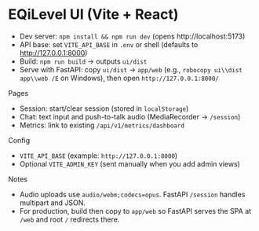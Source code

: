 # EQiLevel UI (Vite + React)

- Dev server: `npm install && npm run dev` (opens http://localhost:5173)
- API base: set `VITE_API_BASE` in `.env` or shell (defaults to http://127.0.0.1:8000)
- Build: `npm run build` → outputs `ui/dist`
- Serve with FastAPI: copy `ui/dist` → `app/web` (e.g., `robocopy ui\\dist app\\web /E` on Windows), then open `http://127.0.0.1:8000/`

Pages
- Session: start/clear session (stored in `localStorage`)
- Chat: text input and push-to-talk audio (MediaRecorder → `/session`)
- Metrics: link to existing `/api/v1/metrics/dashboard`

Config
- `VITE_API_BASE` (example: `http://127.0.0.1:8000`)
- Optional `VITE_ADMIN_KEY` (sent manually when you add admin views)

Notes
- Audio uploads use `audio/webm;codecs=opus`. FastAPI `/session` handles multipart and JSON.
- For production, build then copy to `app/web` so FastAPI serves the SPA at `/web` and root `/` redirects there.
